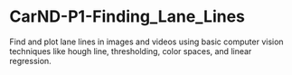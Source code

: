 # CarND-P1-Finding_Lane_Lines
Find and plot lane lines in images and videos using basic computer vision techniques like hough line, thresholding, color spaces, and linear regression.
